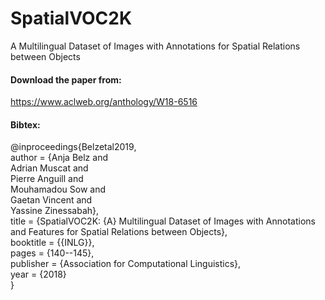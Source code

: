 # SpatialVOC2K
A Multilingual Dataset of Images with Annotations for Spatial  Relations between Objects

#### Download the paper from:
https://www.aclweb.org/anthology/W18-6516

#### Bibtex:

@inproceedings{Belzetal2019,  
  author    = {Anja Belz and  
               Adrian Muscat and  
               Pierre Anguill and  
               Mouhamadou Sow and  
               Gaetan Vincent and  
               Yassine Zinessabah},  
  title     = {SpatialVOC2K: {A} Multilingual Dataset of Images with Annotations
               and Features for Spatial Relations between Objects},  
  booktitle = {{INLG}},  
  pages     = {140--145},  
  publisher = {Association for Computational Linguistics},  
  year      = {2018}  
}  
